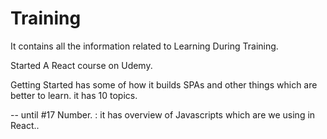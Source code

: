 # Training

It contains all the information related to Learning During Training.

Started A React course on Udemy.

<!-- Completed Section 1 :  -->
Getting Started has some of how it builds SPAs and other things which are better to learn.
it has 10 topics.  
<!-- Section 2 - Javascript Refresher  -->
-- until #17 Number. : it has overview of Javascripts which are we using in React.. 